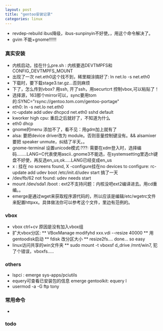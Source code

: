 ```yaml
---
layout: post
title: "gentoo安装记录" 
categories: linux
---
```


* revdep-rebuild ibus降级，ibus-sunpinyin不好使。，用这个命令解决了。
* gvim 不能+gnome!!!!!!


### 真实安装

* 内核启动，挂在什么pre.sh : 内核要选DEVTMPFS和CONFIG_DEVTMPFS_MOUNT
* 出现了一次 net.eth0这个找不到，稀里糊涂搞好了: ln net.lo -s net.eth0
* 下载时，要下载stage3.tar.gz...否则麻烦
* 下了，怎么传到vbox? 用ssh, 开了ssh，用securtcrt 控制vbox,可以粘贴了！
* 选择源，163那个mirror可以，sync要用tom的:SYNC="rsync://gentoo.tom.com/gentoo-portage"
* eth0: ln -s net.lo net.eth0
* rc-update add udev dhcpcd net.eth0 sshd default
* kworker high cpu: 重启之后就好了，不知道为什么
* eth0 dhcp
* gnome的menu 添加不了，看不见：用gdm加上就有了
* alsa: 要把device driver改为 module。否则音量控制键没有。&& alsamixer 要把 speaker unmute，纠结了半天。。
* gnome-terminal 设置unicode模式:???: 需要在xdm登入时，选择编码........LANG=C代表使用ascii..gnome3不能选，在systemsetting里选ch键盘不好使，再反选en_us,ok.....LANG已经变成en_us
* x : 挂在 no screens found, X -configure挂在no devices to configure: rc-update add udev boot /etc/init.d/udev start 搞了一天
* /dev/fb/62 not found: udev needs start
* mount /dev/sda1 /boot : ext2不支持问题：内核没吧ext2编译进去。用cd重编。。
* emerge是通过wget来获取程序源代码的，所以应该是编辑/etc/wgetrc文件来配置httpxx。具体做法你可以参考这个文件，里边有范例的。

### vbox

* vbox ctrl+cv 原因是没有加入vbox组 
* 扩大vbox分区: 
** VBoxManage modifyhd xxx.vdi --resize 40000
** 用gentoodisk启动
** fdisk 改分区大小
** resize2fs.... done... so easy
* linux访问共享的win文件夹
** sudo mount -t vboxsf d_drive /mnt/win7, 犯了个错误，vboxfs.....




### others
* lspci : emerge sys-apps/pciutils
* equery可查看已安装包的信息 emerge gentoolkit:  equery l
* usermod -a -G ftp tony

### 常用命令
* 

### todo
